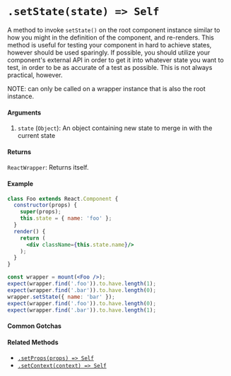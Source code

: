 # `.setState(state) => Self`

A method to invoke `setState()` on the root component instance similar to how you might in the
definition of the component, and re-renders.  This method is useful for testing your component
in hard to achieve states, however should be used sparingly. If possible, you should utilize
your component's external API in order to get it into whatever state you want to test, in order
to be as accurate of a test as possible. This is not always practical, however.

NOTE: can only be called on a wrapper instance that is also the root instance.


#### Arguments

1. `state` (`Object`): An object containing new state to merge in with the current state 



#### Returns

`ReactWrapper`: Returns itself.



#### Example

```jsx
class Foo extends React.Component {
  constructor(props) {
    super(props);
    this.state = { name: 'foo' };
  }
  render() {
    return (
      <div className={this.state.name}/>
    );
  }
}
```
```jsx
const wrapper = mount(<Foo />);
expect(wrapper.find('.foo')).to.have.length(1);
expect(wrapper.find('.bar')).to.have.length(0);
wrapper.setState({ name: 'bar' });
expect(wrapper.find('.foo')).to.have.length(0);
expect(wrapper.find('.bar')).to.have.length(1);
```


#### Common Gotchas



#### Related Methods

- [`.setProps(props) => Self`](setProps.md)
- [`.setContext(context) => Self`](setContext.md)



